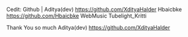 Cedit: Github | Aditya(dev) https://github.com/XdityaHalder 
Hbaicbke https://github.com/Hbaicbke 
WebMusic
Tubelight_Kritti





Thank You so much Aditya(dev) https://github.com/XdityaHalder 
